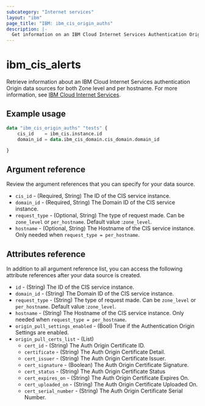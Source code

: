 ```yaml
---
subcategory: "Internet services"
layout: "ibm"
page_title: "IBM: ibm_cis_origin_auths"
description: |-
  Get information on an IBM Cloud Internet Services Authentication Origin APIs.
---
```


# ibm_cis_alerts

Retrieve information about an IBM Cloud Internet Services authentication Origin data sources for both Zone level and per hostname. For more information, see [IBM Cloud Internet Services](https://cloud.ibm.com/docs/cis?topic=cis-about-ibm-cloud-internet-services-cis).

## Example usage

```terraform
data "ibm_cis_origin_auths" "tests" {
	cis_id    = ibm_cis.instance.id
    domain_id = data.ibm_cis_domain.cis_domain.domain_id

}
```

## Argument reference
Review the argument references that you can specify for your data source.

- `cis_id` - (Required, String) The ID of the CIS service instance.
- `domain_id` - (Required, String) The Domain ID of the CIS service instance.
- `request_type` - (Optional, String) The type of request made. Can be `zone_level` or `per_hostname`. Default value :`zone_level`.
- `hostname` - (Optional, String) The Hostname of the CIS service instance. Only needed when `request_type = per_hostname`.


## Attributes reference
In addition to all argument reference list, you can access the following attribute references after your data source is created.

- `id` - (String) The ID of the CIS service instance.
- `domain_id` - (String) The Domain ID of the CIS service instance.
- `request_type` - (String) The type of request made. Can be `zone_level` or `per_hostname`. Default value :`zone_level`.
- `hostname` - (String) The Hostname of the CIS service instance. Only needed when `request_type = per_hostname`.
- `origin_pull_settings_enabled` - (Bool) True if the Authentication Origin Settings are enabled.
- `origin_pull_certs_list` - (List)
   - `cert_id` - (String) The Auth Origin Certificate ID.
   - `certificate` - (String) The Auth Origin Certificate Detail.
   - `cert_issuer` - (String)  The Auth Origin Certificate Issuer.
   - `cert_signature` - (Boolean)  The Auth Origin Certificate Signature.
   - `cert_status` - (String)  The Auth Origin Certificate Status
   - `cert_expires_on` - (String)  The Auth Origin Certificate Expires On.
   - `cert_uploaded_on` - (String)  The Auth Origin Certificate Uploaded On.
   - `cert_serial_number` - (String)  The Auth Origin Certificate Serial Number.

